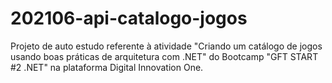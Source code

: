 # 202106-api-catalogo-jogos

Projeto de auto estudo referente à atividade "Criando um catálogo de jogos usando boas práticas de arquitetura com .NET" do Bootcamp "GFT START #2 .NET" na plataforma Digital Innovation One.
